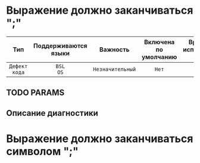 # Выражение должно заканчиваться ";"

| Тип | Поддерживаются<br/>языки | Важность | Включена<br/>по умолчанию | Время на<br/>исправление (мин) | Тэги |
| :-: | :-: | :-: | :-: | :-: | :-: |
| `Дефект кода` | `BSL`<br/>`OS` | `Незначительный` | `Нет` | `1` | `standard`<br/>`badpractice` |


## TODO PARAMS

## Описание диагностики

# Выражение должно заканчиваться символом ";"